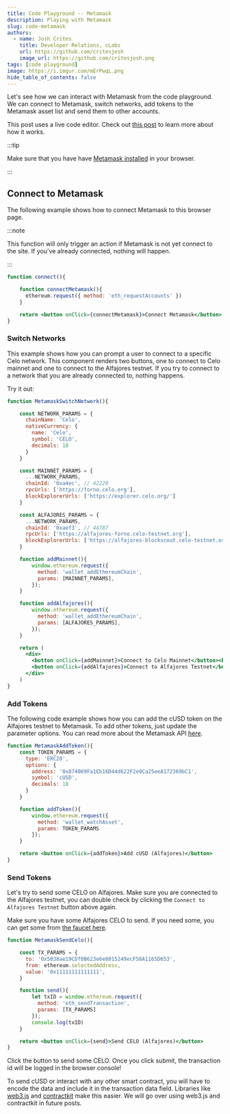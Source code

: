 ```yaml
---
title: Code Playground -- Metamask
description: Playing with Metamask
slug: code-metamask
authors:
  - name: Josh Crites
    title: Developer Relations, cLabs
    url: https://github.com/critesjosh
    image_url: https://github.com/critesjosh.png
tags: [code playground]
image: https://i.imgur.com/mErPwqL.png
hide_table_of_contents: false
---
```


Let's see how we can interact with Metamask from the code playground. We can connect to Metamask, switch networks, add tokens to the Metamask asset list and send them to other accounts.

<!--truncate-->

This post uses a live code editor. Check out [this post](2021-11-15-code-playground.md) to learn more about how it works.

:::tip

Make sure that you have have [Metamask installed](https://metamask.io) in your browser. 

:::
## Connect to Metamask

The following example shows how to connect Metamask to this browser page.

:::note

This function will only trigger an action if Metamask is not yet connect to the site. If you've already connected, nothing will happen.

:::

```jsx live
function connect(){

    function connectMetamask(){
      ethereum.request({ method: 'eth_requestAccounts' })
    }

    return <button onClick={connectMetamask}>Connect Metamask</button>
}
```

### Switch Networks

This example shows how you can prompt a user to connect to a specific Celo network. This component renders two buttons, one to connect to Celo mainnet and one to connect to the Alfajores testnet. If you try to connect to a network that you are already connected to, nothing happens.

Try it out:

```jsx live
function MetamaskSwitchNetwork(){

    const NETWORK_PARAMS = { 
      chainName: 'Celo', 
      nativeCurrency: { 
        name: 'Celo', 
        symbol: 'CELO', 
        decimals: 18 
      } 
    }

    const MAINNET_PARAMS = {
      ...NETWORK_PARAMS,
      chainId: '0xa4ec', // 42220
      rpcUrls: ['https://forno.celo.org'], 
      blockExplorerUrls: ['https://explorer.celo.org/']
    }

    const ALFAJORES_PARAMS = {
      ...NETWORK_PARAMS,
      chainId: '0xaef3', // 44787
      rpcUrls: ['https://alfajores-forno.celo-testnet.org'], 
      blockExplorerUrls: ['https://alfajores-blockscout.celo-testnet.org/']
    }

    function addMainnet(){
        window.ethereum.request({
          method: 'wallet_addEthereumChain',
          params: [MAINNET_PARAMS],
        });      
    }

    function addAlfajores(){
        window.ethereum.request({
          method: 'wallet_addEthereumChain',
          params: [ALFAJORES_PARAMS],
        });         
    }

    return (
      <div>
        <button onClick={addMainnet}>Connect to Celo Mainnet</button><br/>
        <button onClick={addAlfajores}>Connect to Alfajores Testnet</button><br/>
      </div>
    )
}
```

### Add Tokens

The following code example shows how you can add the cUSD token on the Alfajores testnet to Metamask. To add other tokens, just update the parameter options. You can read more about the Metamask API [here](https://docs.metamask.io/guide/rpc-api.html#wallet-watchasset).

```jsx live
function MetamaskAddToken(){
    const TOKEN_PARAMS = {
      type: 'ERC20',
      options: {
        address: '0x874069Fa1Eb16D44d622F2e0Ca25eeA172369bC1',
        symbol: 'cUSD',
        decimals: 18
      }
    }

    function addToken(){
        window.ethereum.request({
          method: 'wallet_watchAsset',
          params: TOKEN_PARAMS
        });    
    }

    return <button onClick={addToken}>Add cUSD (Alfajores)</button>
}
```

### Send Tokens

Let's try to send some CELO on Alfajores. Make sure you are connected to the Alfajores testnet, you can double check by clicking the `Connect to Alfajores Testnet` button above again.

Make sure you have some Alfajores CELO to send. If you need some, you can get some from [the faucet here](https://celo.org/developers/faucet).

```jsx live
function MetamaskSendCelo(){

    const TX_PARAMS = {
      to: '0x5038ae19CDf0B623e6e8015249ecF58A1165D653',
      from: ethereum.selectedAddress,
      value: '0x11111111111111',
    }

    function send(){
        let txID = window.ethereum.request({
          method: 'eth_sendTransaction',
          params: [TX_PARAMS]
        });   
        console.log(txID) 
    }

    return <button onClick={send}>Send CELO (Alfajores)</button>
}
```

Click the button to send some CELO. Once you click submit, the transaction id will be logged in the browser console!

To send cUSD or interact with any other smart contract, you will have to encode the data and include it in the transaction data field. Libraries like [web3.js](https://web3js.readthedocs.io/en/v1.5.2/) and [contractkit](https://www.npmjs.com/package/@celo/contractkit) make this easier. We will go over using web3.js and contractkit in future posts.
